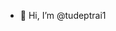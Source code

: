 - 👋 Hi, I’m @tudeptrai1

<!---
tudeptrai1/tudeptrai1 is a ✨ special ✨ repository because its `README.md` (this file) appears on your GitHub profile.
You can click the Preview link to take a look at your changes.
--->
